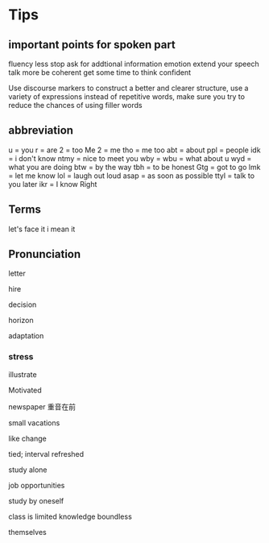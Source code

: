 # Tips

## important points for spoken part

fluency
less stop
ask for addtional information
emotion
extend your speech talk more
be coherent
get some time to think
confident

Use discourse markers to construct a better and clearer structure, use a variety of expressions instead of repetitive words, make sure you try to reduce the chances of using filler words

## abbreviation

u = you
r = are
2 = too
Me 2 = me tho = me too
abt = about
ppl = people
idk = i don't know
ntmy = nice to meet you 
wby = wbu = what about u
wyd = what you are doing
btw = by the way 
tbh = to be honest
Gtg = got to go
lmk = let me know
lol = laugh out loud
asap = as soon as possible
ttyl = talk to you later
ikr = I know Right



## Terms

let's face it
i mean it

## Pronunciation

letter

hire

decision

horizon

adaptation

### stress

illustrate

Motivated

newspaper 重音在前



small vacations

like change 

tied; interval refreshed



study alone 



job opportunities



study by oneself 

class is limited knowledge boundless

themselves





